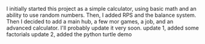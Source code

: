 I initially started this project as a simple calculator, using basic math and an ability to use random numbers. Then, I added RPS and the balance system. Then I decided to add a main hub, a few mor games, a job, and an advanced calculator.
I'll probably update it very soon.
update 1, added some factorials
update 2, added the python turtle demo
